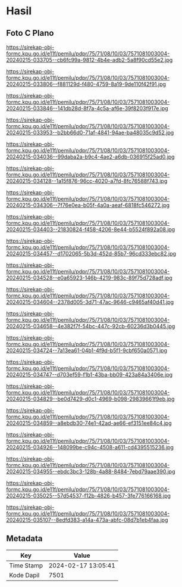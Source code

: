# Hasil

## Foto C Plano

https://sirekap-obj-formc.kpu.go.id/e11f/pemilu/pdpr/75/71/08/10/03/7571081003004-20240215-033705--cb6fc99a-9812-4b4e-adb2-5a8f90cd55e2.jpg

https://sirekap-obj-formc.kpu.go.id/e11f/pemilu/pdpr/75/71/08/10/03/7571081003004-20240215-033806--f881129d-f480-4759-8a19-9de110f42f91.jpg

https://sirekap-obj-formc.kpu.go.id/e11f/pemilu/pdpr/75/71/08/10/03/7571081003004-20240215-033846--141db28d-8f7a-4c5a-af6e-39f8203f917e.jpg

https://sirekap-obj-formc.kpu.go.id/e11f/pemilu/pdpr/75/71/08/10/03/7571081003004-20240215-033953--b2bb66d0-71af-4841-94ae-ba48035c9d52.jpg

https://sirekap-obj-formc.kpu.go.id/e11f/pemilu/pdpr/75/71/08/10/03/7571081003004-20240215-034036--99daba2a-b9c4-4ae2-a6db-036915f25ad0.jpg

https://sirekap-obj-formc.kpu.go.id/e11f/pemilu/pdpr/75/71/08/10/03/7571081003004-20240215-034128--1a15f876-96cc-4020-a7fd-8fc76588f743.jpg

https://sirekap-obj-formc.kpu.go.id/e11f/pemilu/pdpr/75/71/08/10/03/7571081003004-20240215-034306--7f76e0ea-b05f-4a0a-aeaf-6818fc546272.jpg

https://sirekap-obj-formc.kpu.go.id/e11f/pemilu/pdpr/75/71/08/10/03/7571081003004-20240215-034403--21830824-f458-4206-8e44-b5524f892a08.jpg

https://sirekap-obj-formc.kpu.go.id/e11f/pemilu/pdpr/75/71/08/10/03/7571081003004-20240215-034457--d1702065-5b3d-452d-85b7-96cd333ebc82.jpg

https://sirekap-obj-formc.kpu.go.id/e11f/pemilu/pdpr/75/71/08/10/03/7571081003004-20240215-034528--e0a65923-146b-4219-983c-89f75d728adf.jpg

https://sirekap-obj-formc.kpu.go.id/e11f/pemilu/pdpr/75/71/08/10/03/7571081003004-20240215-034604--2378d005-3d71-47ac-9646-c9465af40d41.jpg

https://sirekap-obj-formc.kpu.go.id/e11f/pemilu/pdpr/75/71/08/10/03/7571081003004-20240215-034658--4e382f7f-54bc-447c-92cb-60236d3b0445.jpg

https://sirekap-obj-formc.kpu.go.id/e11f/pemilu/pdpr/75/71/08/10/03/7571081003004-20240215-034724--7a13ea61-04b1-4f9d-b5f1-9cbf650a0571.jpg

https://sirekap-obj-formc.kpu.go.id/e11f/pemilu/pdpr/75/71/08/10/03/7571081003004-20240215-034747--d703ef59-f1b1-43ba-bb09-423a84a3406e.jpg

https://sirekap-obj-formc.kpu.go.id/e11f/pemilu/pdpr/75/71/08/10/03/7571081003004-20240215-034829--be0d7429-d0c1-4969-b098-29839661f9eb.jpg

https://sirekap-obj-formc.kpu.go.id/e11f/pemilu/pdpr/75/71/08/10/03/7571081003004-20240215-034859--a8ebdb30-74e1-42ad-ae66-ef3151ee84c4.jpg

https://sirekap-obj-formc.kpu.go.id/e11f/pemilu/pdpr/75/71/08/10/03/7571081003004-20240215-034926--148099be-c94c-4508-a611-cd4395515236.jpg

https://sirekap-obj-formc.kpu.go.id/e11f/pemilu/pdpr/75/71/08/10/03/7571081003004-20240215-034955--ebdc3bc3-128b-4a88-8484-7ebd79aae390.jpg

https://sirekap-obj-formc.kpu.go.id/e11f/pemilu/pdpr/75/71/08/10/03/7571081003004-20240215-035025--57d54537-f12b-4826-b457-3fe776166168.jpg

https://sirekap-obj-formc.kpu.go.id/e11f/pemilu/pdpr/75/71/08/10/03/7571081003004-20240215-035107--8edfd383-a14a-473a-abfc-08d7b1eb4faa.jpg


## Metadata

| Key        | Value               |
| ---------- | ------------------- |
| Time Stamp | 2024-02-17 13:05:41 |
| Kode Dapil | 7501                |



